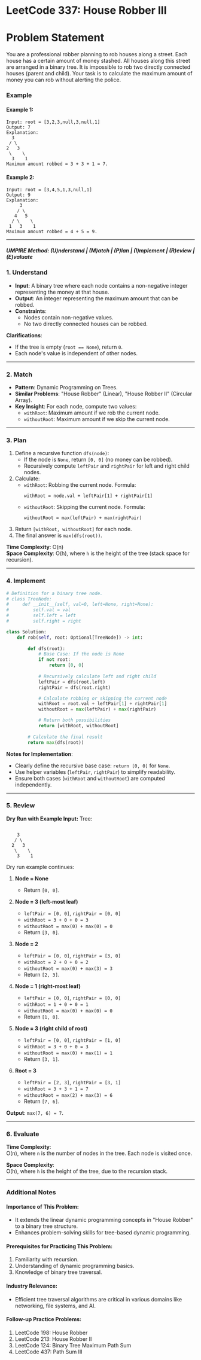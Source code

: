 

# LeetCode 337: House Robber III

# Problem Statement

You are a professional robber planning to rob houses along a street. Each house has a certain amount of money stashed. All houses along this street are arranged in a binary tree. It is impossible to rob two directly connected houses (parent and child). Your task is to calculate the maximum amount of money you can rob without alerting the police.

### Example

#### Example 1:
```
Input: root = [3,2,3,null,3,null,1]
Output: 7
Explanation:
  3
 / \
2   3
 \    \ 
  3    1
Maximum amount robbed = 3 + 3 + 1 = 7.
```

#### Example 2:
```
Input: root = [3,4,5,1,3,null,1]
Output: 9
Explanation:
     3
    / \
   4   5
  / \    \
 1   3    1
Maximum amount robbed = 4 + 5 = 9.
```

---

##### UMPIRE Method: (U)nderstand | (M)atch | (P)lan | (I)mplement | (R)eview | (E)valuate

### 1. Understand

- **Input**: A binary tree where each node contains a non-negative integer representing the money at that house.
- **Output**: An integer representing the maximum amount that can be robbed.
- **Constraints**:
  - Nodes contain non-negative values.
  - No two directly connected houses can be robbed.

**Clarifications**:
- If the tree is empty (`root == None`), return `0`.
- Each node's value is independent of other nodes.

---

### 2. Match

- **Pattern**: Dynamic Programming on Trees.
- **Similar Problems**: "House Robber" (Linear), "House Robber II" (Circular Array).
- **Key Insight**: For each node, compute two values:
  - `withRoot`: Maximum amount if we rob the current node.
  - `withoutRoot`: Maximum amount if we skip the current node.

---

### 3. Plan

1. Define a recursive function `dfs(node)`:
   - If the node is `None`, return `[0, 0]` (no money can be robbed).
   - Recursively compute `leftPair` and `rightPair` for left and right child nodes.
2. Calculate:
   - `withRoot`: Robbing the current node. Formula:
     ```
     withRoot = node.val + leftPair[1] + rightPair[1]
     ```
   - `withoutRoot`: Skipping the current node. Formula:
     ```
     withoutRoot = max(leftPair) + max(rightPair)
     ```
3. Return `[withRoot, withoutRoot]` for each node.
4. The final answer is `max(dfs(root))`.

**Time Complexity**: O(n)  
**Space Complexity**: O(h), where `h` is the height of the tree (stack space for recursion).

---

### 4. Implement

```python
# Definition for a binary tree node.
# class TreeNode:
#     def __init__(self, val=0, left=None, right=None):
#         self.val = val
#         self.left = left
#         self.right = right

class Solution:
    def rob(self, root: Optional[TreeNode]) -> int:
        
        def dfs(root):
            # Base Case: If the node is None
            if not root:
                return [0, 0]
            
            # Recursively calculate left and right child
            leftPair = dfs(root.left)
            rightPair = dfs(root.right)

            # Calculate robbing or skipping the current node
            withRoot = root.val + leftPair[1] + rightPair[1]
            withoutRoot = max(leftPair) + max(rightPair)

            # Return both possibilities
            return [withRoot, withoutRoot]
        
        # Calculate the final result
        return max(dfs(root))
```

**Notes for Implementation**:
- Clearly define the recursive base case: `return [0, 0]` for `None`.
- Use helper variables (`leftPair`, `rightPair`) to simplify readability.
- Ensure both cases (`withRoot` and `withoutRoot`) are computed independently.

---

### 5. Review

**Dry Run with Example Input:**
Tree:
```

    3
   / \
  2   3
   \    \
    3    1

```

Dry run example continues:

1. **Node = None**  
   - Return `[0, 0]`.

2. **Node = 3 (left-most leaf)**  
   - `leftPair = [0, 0]`, `rightPair = [0, 0]`  
   - `withRoot = 3 + 0 + 0 = 3`  
   - `withoutRoot = max(0) + max(0) = 0`  
   - Return `[3, 0]`.

3. **Node = 2**  
   - `leftPair = [0, 0]`, `rightPair = [3, 0]`  
   - `withRoot = 2 + 0 + 0 = 2`  
   - `withoutRoot = max(0) + max(3) = 3`  
   - Return `[2, 3]`.

4. **Node = 1 (right-most leaf)**  
   - `leftPair = [0, 0]`, `rightPair = [0, 0]`  
   - `withRoot = 1 + 0 + 0 = 1`  
   - `withoutRoot = max(0) + max(0) = 0`  
   - Return `[1, 0]`.

5. **Node = 3 (right child of root)**  
   - `leftPair = [0, 0]`, `rightPair = [1, 0]`  
   - `withRoot = 3 + 0 + 0 = 3`  
   - `withoutRoot = max(0) + max(1) = 1`  
   - Return `[3, 1]`.

6. **Root = 3**  
   - `leftPair = [2, 3]`, `rightPair = [3, 1]`  
   - `withRoot = 3 + 3 + 1 = 7`  
   - `withoutRoot = max(2) + max(3) = 6`  
   - Return `[7, 6]`.

**Output**: `max(7, 6) = 7`.

---

### 6. Evaluate

**Time Complexity**:  
O(n), where `n` is the number of nodes in the tree. Each node is visited once.

**Space Complexity**:  
O(h), where `h` is the height of the tree, due to the recursion stack.

---

### Additional Notes

#### Importance of This Problem:
- It extends the linear dynamic programming concepts in "House Robber" to a binary tree structure.
- Enhances problem-solving skills for tree-based dynamic programming.

#### Prerequisites for Practicing This Problem:
1. Familiarity with recursion.
2. Understanding of dynamic programming basics.
3. Knowledge of binary tree traversal.

#### Industry Relevance:
- Efficient tree traversal algorithms are critical in various domains like networking, file systems, and AI.

#### Follow-up Practice Problems:
1. LeetCode 198: House Robber
2. LeetCode 213: House Robber II
3. LeetCode 124: Binary Tree Maximum Path Sum
4. LeetCode 437: Path Sum III
